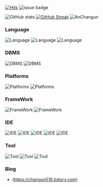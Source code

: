 
[![Hits](https://hits.seeyoufarm.com/api/count/incr/badge.svg?url=https%3A%2F%2Fgithub.com%2FAnchangun%2FLeetCode&count_bg=%2379C83D&title_bg=%23555555&icon=&icon_color=%23E7E7E7&title=hits&edge_flat=false)](https://hits.seeyoufarm.com) ![issue badge](https://img.shields.io/badge/Gmail-chanung516-green?style=flat&logo=Gmail&logoColor=FFFFFF)

![GitHub stats](https://github-readme-stats.vercel.app/api?username=Anchangun&show_icons=true&theme=great-gatsby)
[![GitHub Streak](https://streak-stats.demolab.com?user=Anchangun&theme=dark&hide_border=false&date_format=M%20j%5B%2C%20Y%5D)](https://git.io/streak-stats)
![AnChangun](https://github-readme-stats.vercel.app/api/top-langs/?username=Anchangun&show_icons=true&theme=great-gatsby)

### Language
![Language](https://img.shields.io/badge/C%2B%2B-00599C?style=for-the-badge&logo=cplusplus&logoColor=white)
![Language](https://img.shields.io/badge/C-A8B9CC?style=for-the-badge&logo=c&logoColor=white)
![Language](https://img.shields.io/badge/Java-007396?style=for-the-badge&logo=Java&logoColor=white)

### DBMS
![DBMS](https://img.shields.io/badge/postgresql-4169E1?style=for-the-badge&logo=postgresql&logoColor=white)
![DBMS](https://img.shields.io/badge/mariadb-003545?style=for-the-badge&logo=mariadb&logoColor=white)

### Platforms
![Platforms](https://img.shields.io/badge/Android-3DDC84?style=for-the-badge&logo=Android&logoColor=white)
![Platforms](https://img.shields.io/badge/openjdk-FFFFFF?style=for-the-badge&logo=openjdk&logoColor=black)

### FrameWork
![FrameWork](https://img.shields.io/badge/ROS-22314E?style=for-the-badge&logo=ROS&logoColor=white)
![FrameWork](https://img.shields.io/badge/ROS2-orange?style=for-the-badge&logo=?logo=4552618-ros&logoColor=white)

### IDE
![IDE](https://img.shields.io/badge/AndroidStudio-33DDC84?style=for-the-badge&logo=AndroidStudio&logoColor=white)
![IDE](https://img.shields.io/badge/VisualStudio-5C2D91?style=for-the-badge&logo=VisualStudio&logoColor=white)
![IDE](https://img.shields.io/badge/VisualStudioCode-007ACC?style=for-the-badge&logo=visualStudioCode&logoColor=white)
![IDE](https://img.shields.io/badge/Intellijidea-000000?style=for-the-badge&logo=intellijidea&logoColor=white)
![IDE](https://img.shields.io/badge/eclipseide-2C2255?style=for-the-badge&logo=eclipseide&logoColor=white)

### Tool
![Tool](https://img.shields.io/badge/git-F05032?style=for-the-badge&logo=git&logoColor=white)
![Tool](https://img.shields.io/badge/notion-000000?style=for-the-badge&logo=notion&logoColor=white)
![Tool](https://img.shields.io/badge/mariadb-003545?style=for-the-badge&logo=mariadb&logoColor=white)

### Blog
* (https://changun516.tistory.com)
